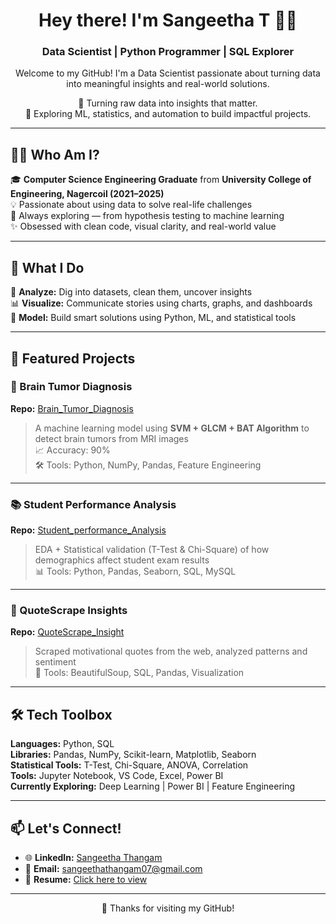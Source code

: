 <h1 align="center">Hey there! I'm Sangeetha T 👩‍💻</h1>
<h3 align="center">Data Scientist | Python Programmer | SQL Explorer</h3>

<p align="center">
  Welcome to my GitHub! I'm a Data Scientist passionate about turning data into meaningful insights and real-world solutions.
</p>

<p align="center">
  🚀 Turning raw data into insights that matter.<br>
  🌱 Exploring ML, statistics, and automation to build impactful projects.
</p>

---

## 👩‍🎓 Who Am I?

🎓 **Computer Science Engineering Graduate** from **University College of Engineering, Nagercoil (2021–2025)**  
💡 Passionate about using data to solve real-life challenges  
🧠 Always exploring — from hypothesis testing to machine learning  
✨ Obsessed with clean code, visual clarity, and real-world value

---

## 🧠 What I Do

🔬 **Analyze:** Dig into datasets, clean them, uncover insights  
📊 **Visualize:** Communicate stories using charts, graphs, and dashboards  
🤖 **Model:** Build smart solutions using Python, ML, and statistical tools

---

## 🚀 Featured Projects

### 🧠 Brain Tumor Diagnosis  
**Repo:** [Brain_Tumor_Diagnosis](https://github.com/sangeetha077/Brain_Tumor_Diagnosis)  
> A machine learning model using **SVM + GLCM + BAT Algorithm** to detect brain tumors from MRI images  
📈 Accuracy: 90%  
🛠️ Tools: Python, NumPy, Pandas, Feature Engineering

---

### 📚 Student Performance Analysis  
**Repo:** [Student_performance_Analysis](https://github.com/sangeetha077/Student_performance_Analysis)  
> EDA + Statistical validation (T-Test & Chi-Square) of how demographics affect student exam results  
📊 Tools: Python, Pandas, Seaborn, SQL, MySQL

---

### 💬 QuoteScrape Insights  
**Repo:** [QuoteScrape_Insight](https://github.com/sangeetha077/QuoteScrape_Insight)  
> Scraped motivational quotes from the web, analyzed patterns and sentiment  
🔧 Tools: BeautifulSoup, SQL, Pandas, Visualization

---

## 🛠️ Tech Toolbox

**Languages:** Python, SQL  
**Libraries:** Pandas, NumPy, Scikit-learn, Matplotlib, Seaborn  
**Statistical Tools:** T-Test, Chi-Square, ANOVA, Correlation  
**Tools:** Jupyter Notebook, VS Code, Excel, Power BI  
**Currently Exploring:** Deep Learning | Power BI | Feature Engineering

---

## 📫 Let's Connect!

- 🌐 **LinkedIn:** [Sangeetha Thangam](https://www.linkedin.com/in/sangeetha-thangam)  
- 📧 **Email:** sangeethathangam07@gmail.com  
- 📁 **Resume:** [Click here to view](https://github.com/sangeetha077/sangeetha077/blob/main/Resume-SANGEETHA%20T%20(10)%20(3).pdf)  

---



<p align="center">
  💖 Thanks for visiting my GitHub!
</p>

